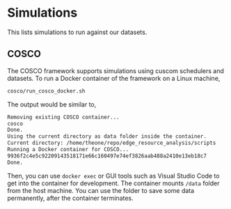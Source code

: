 # Simulations
This lists simulations to run against our datasets.

## COSCO
The COSCO framework supports simulations using cuscom schedulers and datasets. To run a Docker container of the framework on a Linux machine,

```bash
cosco/run_cosco_docker.sh
```

The output would be similar to,
```bash
Removing existing COSCO container...
cosco
Done.
Using the current directory as data folder inside the container.
Current directory: /home/theone/repo/edge_resource_analysis/scripts
Running a Docker container for COSCO...
9936f2c4e5c92209143518171e66c160497e74ef3826aab488a2410e13eb18c7
Done.
```

Then, you can use `docker exec` or GUI tools such as Visual Studio Code to get into the container for development. The container mounts `/data` folder from the host machine. You can use the folder to save some data permanently, after the container terminates.
